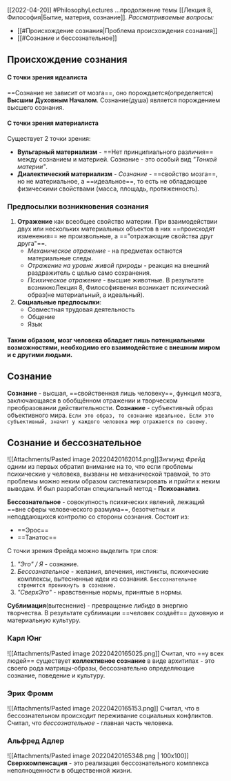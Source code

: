[[2022-04-20]]
#PhilosophyLectures 
...продолжение темы [[Лекция 8, Философия|Бытие, материя, сознание]].
*Рассматриваемые вопросы:*
- [[#Происхождение сознания|Проблема происхождения сознания]]
- [[#Сознание и бессознательное]]

## Происхождение сознания
#### С точки зрения идеалиста
==Сознание не зависит от мозга==, оно порождается(определяется) **Высшим Духовным Началом**. Сознание(душа) является порождением высшего сознания.

#### С точки зрения материалиста
Существует 2 точки зрения:
- **Вульгарный материализм** - ==Нет принципиального различия== между сознанием и материей. Сознание - это особый вид *"Тонкой материи"*.
- **Диалектический материализм** - *Сознание* - ==свойство мозга==, но не материальное, а ==идеальное==, то есть не обладающее физическими свойствами (масса, площадь, протяженность).

### Предпосылки возникновения сознания
1) **Отражение** как всеобщее свойство материи. При взаимодействии двух или нескольких материальных объектов в них ==происходят изменения== не произвольные, а =="отражающие свойства друг друга"==.
	- *Механическое отражение* - на предметах остаются материальные следы.
	- *Отражение на уровне живой природы* - реакция на внешний раздражитель с целью само сохранения. 
	- *Психическое отражение* - высшие  животные. В результате возникноЛекция 8, Философиявения возникает психический образ(не материальный, а идеальный).
2) **Социальные предпосылки**:
	- Совместная трудовая деятельность
	- Общение
	- Язык

#### Таким образом, мозг человека обладает лишь потенциальными возможностями, необходимо его взаимодействие с внешним миром и с другими людьми.

## Сознание
**Сознание** - высшая, ==свойственная лишь человеку==, функция мозга, заключающаяся в обобщённом отражении и творческом преобразовании действительности.
**Сознание** - субъективный образ объективного мира. 
	`Если это образ, то сознание идеальное. Если это субъективный, значит у каждого человека мир отражается по своему. `

## Сознание и бессознательное
![[Attachments/Pasted image 20220420162014.png]]*Зигмунд Фрейд* одним из первых обратил  внимание на то, что если проблемы психические у человека, вызваны не механической травмой, то это проблемы можно неким образом систематизировать и прийти к неким выводам. И был разработан специальный метод - **Психоанализ**.

**Бессознательное** - совокупность психических явлений, лежащий ==вне сферы человеческого размума==, безотчетных и неподдающихся контролю со стороны сознания. Состоит из:
- ==Эрос==
- ==Танатос==

С точки зрения Фрейда можно выделить три слоя:
1) *"Эго" / Я* - сознание.
2) *Бессознательное* - желания, влечения, инстинкты, психические комплексы, вытесненные идеи из сознания. `Бессознательное стремится проникнуть в сознание. `
3) *"СверхЭго"* - нравственные нормы, принятые в нормы.

**Сублимация**(вытеснение) - превращение *либидо* в энергию творчества. В результате сублимации ==человек создаёт== духовную и материальную культуру.

### Карл Юнг
![[Attachments/Pasted image 20220420165025.png]]       Считал, что ==у всех людей== существует **коллективное сознание** в виде архитипах - это своего рода матрицы-образы, бессознательно определяющие сознание, поведение и культуру.

### Эрих Фромм
![[Attachments/Pasted image 20220420165153.png]]        Считал, что в бессознательном происходит переживание социальных конфликтов. Считал, что *бессознательное* - главная часть человека.

### Альфред Адлер
![[Attachments/Pasted image 20220420165348.png | 100x100]]
**Сверхкомпенсация** - это реализация бессознательного комплекса неполноценности в общественной жизни.
